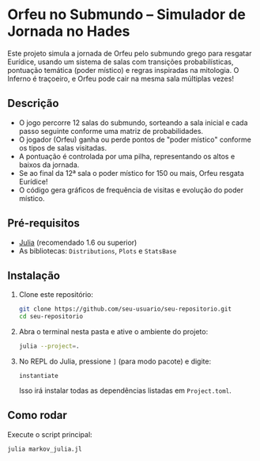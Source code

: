 # Orfeu no Submundo – Simulador de Jornada no Hades

Este projeto simula a jornada de Orfeu pelo submundo grego para resgatar Eurídice, usando um sistema de salas com transições probabilísticas, pontuação temática (poder místico) e regras inspiradas na mitologia. O Inferno é traçoeiro, e Orfeu pode cair na mesma sala múltiplas vezes!

## Descrição

- O jogo percorre 12 salas do submundo, sorteando a sala inicial e cada passo seguinte conforme uma matriz de probabilidades.
- O jogador (Orfeu) ganha ou perde pontos de "poder místico" conforme os tipos de salas visitadas.
- A pontuação é controlada por uma pilha, representando os altos e baixos da jornada.
- Se ao final da 12ª sala o poder místico for 150 ou mais, Orfeu resgata Eurídice!
- O código gera gráficos de frequência de visitas e evolução do poder místico.

## Pré-requisitos

- [Julia](https://julialang.org/) (recomendado 1.6 ou superior)
- As bibliotecas: `Distributions`, `Plots` e `StatsBase`

## Instalação

1. Clone este repositório:
   ```sh
   git clone https://github.com/seu-usuario/seu-repositorio.git
   cd seu-repositorio
   ```
2. Abra o terminal nesta pasta e ative o ambiente do projeto:
   ```sh
   julia --project=.
   ```
3. No REPL do Julia, pressione `]` (para modo pacote) e digite:
   ```
   instantiate
   ```
   Isso irá instalar todas as dependências listadas em `Project.toml`.

## Como rodar

Execute o script principal:

```sh
julia markov_julia.jl
```
